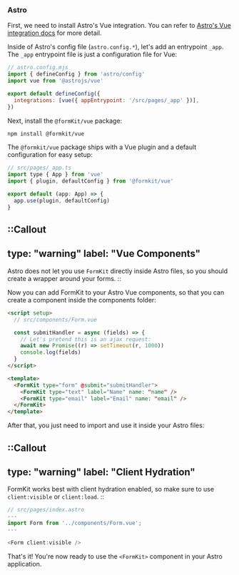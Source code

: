 ### Astro

First, we need to install Astro's Vue integration. You can refer to [Astro's Vue integration docs](https://docs.astro.build/en/guides/integrations-guide/vue/) for more detail.

Inside of Astro's config file (`astro.config.*`), let's add an entrypoint `_app`. The `_app` entrypoint file is just a configuration file for Vue:

```js
// astro.config.mjs
import { defineConfig } from 'astro/config'
import vue from '@astrojs/vue'

export default defineConfig({
  integrations: [vue({ appEntrypoint: '/src/pages/_app' })],
})
```

Next, install the `@formKit/vue` package:

```sh
npm install @formkit/vue
```

The `@formkit/vue` package ships with a Vue plugin and a default configuration for easy setup:

```js
// src/pages/_app.ts
import type { App } from 'vue'
import { plugin, defaultConfig } from '@formkit/vue'

export default (app: App) => {
  app.use(plugin, defaultConfig)
}
```

::Callout
---
type: "warning"
label: "Vue Components"
---
Astro does not let you use <code>FormKit</code> directly inside Astro files, so you should create a wrapper around your forms.
::

Now you can add FormKit to your Astro Vue components, so that you can create a component inside the components folder:

```html
<script setup>
  // src/components/Form.vue

  const submitHandler = async (fields) => {
    // Let's pretend this is an ajax request:
    await new Promise((r) => setTimeout(r, 1000))
    console.log(fields)
  }
</script>

<template>
  <FormKit type="form" @submit="submitHandler">
    <FormKit type="text" label="Name" name: "name" />
    <FormKit type="email" label="Email" name: "email" />
  </FormKit>
</template>
```

After that, you just need to import and use it inside your Astro files:

::Callout
---
type: "warning"
label: "Client Hydration"
---
FormKit works best with client hydration enabled, so make sure to use `client:visible` or `client:load`.
::

```js
// src/pages/index.astro
---
import Form from '../components/Form.vue';
---

<Form client:visible />
```

That's it! You're now ready to use the `<FormKit>` component in your Astro application.